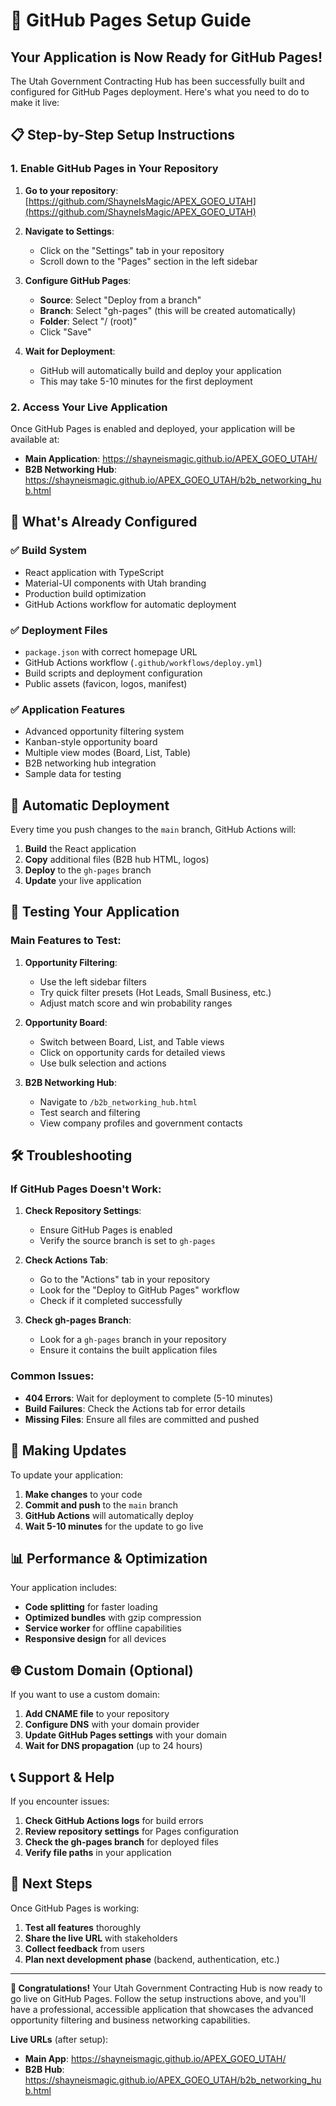 # 🚀 GitHub Pages Setup Guide

## **Your Application is Now Ready for GitHub Pages!**

The Utah Government Contracting Hub has been successfully built and configured for GitHub Pages deployment. Here's what you need to do to make it live:

## 📋 **Step-by-Step Setup Instructions**

### **1. Enable GitHub Pages in Your Repository**

1. **Go to your repository**: [https://github.com/ShayneIsMagic/APEX_GOEO_UTAH](https://github.com/ShayneIsMagic/APEX_GOEO_UTAH)

2. **Navigate to Settings**:
   - Click on the "Settings" tab in your repository
   - Scroll down to the "Pages" section in the left sidebar

3. **Configure GitHub Pages**:
   - **Source**: Select "Deploy from a branch"
   - **Branch**: Select "gh-pages" (this will be created automatically)
   - **Folder**: Select "/ (root)"
   - Click "Save"

4. **Wait for Deployment**:
   - GitHub will automatically build and deploy your application
   - This may take 5-10 minutes for the first deployment

### **2. Access Your Live Application**

Once GitHub Pages is enabled and deployed, your application will be available at:

- **Main Application**: https://shayneismagic.github.io/APEX_GOEO_UTAH/
- **B2B Networking Hub**: https://shayneismagic.github.io/APEX_GOEO_UTAH/b2b_networking_hub.html

## 🔧 **What's Already Configured**

### **✅ Build System**
- React application with TypeScript
- Material-UI components with Utah branding
- Production build optimization
- GitHub Actions workflow for automatic deployment

### **✅ Deployment Files**
- `package.json` with correct homepage URL
- GitHub Actions workflow (`.github/workflows/deploy.yml`)
- Build scripts and deployment configuration
- Public assets (favicon, logos, manifest)

### **✅ Application Features**
- Advanced opportunity filtering system
- Kanban-style opportunity board
- Multiple view modes (Board, List, Table)
- B2B networking hub integration
- Sample data for testing

## 🚀 **Automatic Deployment**

Every time you push changes to the `main` branch, GitHub Actions will:

1. **Build** the React application
2. **Copy** additional files (B2B hub HTML, logos)
3. **Deploy** to the `gh-pages` branch
4. **Update** your live application

## 📱 **Testing Your Application**

### **Main Features to Test**:

1. **Opportunity Filtering**:
   - Use the left sidebar filters
   - Try quick filter presets (Hot Leads, Small Business, etc.)
   - Adjust match score and win probability ranges

2. **Opportunity Board**:
   - Switch between Board, List, and Table views
   - Click on opportunity cards for detailed views
   - Use bulk selection and actions

3. **B2B Networking Hub**:
   - Navigate to `/b2b_networking_hub.html`
   - Test search and filtering
   - View company profiles and government contacts

## 🛠️ **Troubleshooting**

### **If GitHub Pages Doesn't Work**:

1. **Check Repository Settings**:
   - Ensure GitHub Pages is enabled
   - Verify the source branch is set to `gh-pages`

2. **Check Actions Tab**:
   - Go to the "Actions" tab in your repository
   - Look for the "Deploy to GitHub Pages" workflow
   - Check if it completed successfully

3. **Check gh-pages Branch**:
   - Look for a `gh-pages` branch in your repository
   - Ensure it contains the built application files

### **Common Issues**:

- **404 Errors**: Wait for deployment to complete (5-10 minutes)
- **Build Failures**: Check the Actions tab for error details
- **Missing Files**: Ensure all files are committed and pushed

## 🔄 **Making Updates**

To update your application:

1. **Make changes** to your code
2. **Commit and push** to the `main` branch
3. **GitHub Actions** will automatically deploy
4. **Wait 5-10 minutes** for the update to go live

## 📊 **Performance & Optimization**

Your application includes:
- **Code splitting** for faster loading
- **Optimized bundles** with gzip compression
- **Service worker** for offline capabilities
- **Responsive design** for all devices

## 🌐 **Custom Domain (Optional)**

If you want to use a custom domain:

1. **Add CNAME file** to your repository
2. **Configure DNS** with your domain provider
3. **Update GitHub Pages settings** with your domain
4. **Wait for DNS propagation** (up to 24 hours)

## 📞 **Support & Help**

If you encounter issues:

1. **Check GitHub Actions logs** for build errors
2. **Review repository settings** for Pages configuration
3. **Check the gh-pages branch** for deployed files
4. **Verify file paths** in your application

## 🎯 **Next Steps**

Once GitHub Pages is working:

1. **Test all features** thoroughly
2. **Share the live URL** with stakeholders
3. **Collect feedback** from users
4. **Plan next development phase** (backend, authentication, etc.)

---

**🎉 Congratulations!** Your Utah Government Contracting Hub is now ready to go live on GitHub Pages. Follow the setup instructions above, and you'll have a professional, accessible application that showcases the advanced opportunity filtering and business networking capabilities.

**Live URLs** (after setup):
- **Main App**: https://shayneismagic.github.io/APEX_GOEO_UTAH/
- **B2B Hub**: https://shayneismagic.github.io/APEX_GOEO_UTAH/b2b_networking_hub.html 